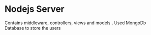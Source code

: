# Nodejs Server
Contains middleware, controllers, views and models . Used MongoDb Database to store the users 
